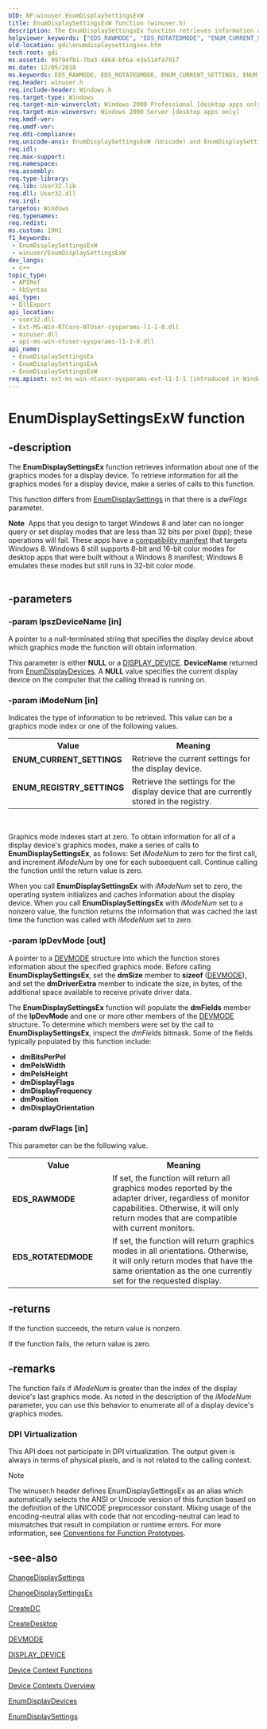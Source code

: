 ```yaml
---
UID: NF:winuser.EnumDisplaySettingsExW
title: EnumDisplaySettingsExW function (winuser.h)
description: The EnumDisplaySettingsEx function retrieves information about one of the graphics modes for a display device. To retrieve information for all the graphics modes for a display device, make a series of calls to this function. (Unicode)
helpviewer_keywords: ["EDS_RAWMODE", "EDS_ROTATEDMODE", "ENUM_CURRENT_SETTINGS", "ENUM_REGISTRY_SETTINGS", "EnumDisplaySettingsEx", "EnumDisplaySettingsEx function [Windows GDI]", "EnumDisplaySettingsExW", "_win32_EnumDisplaySettingsEx", "gdi.enumdisplaysettingsex", "winuser/EnumDisplaySettingsEx", "winuser/EnumDisplaySettingsExW"]
old-location: gdi\enumdisplaysettingsex.htm
tech.root: gdi
ms.assetid: 99794fb1-7ba3-4864-bf6a-e3a514fa7917
ms.date: 12/05/2018
ms.keywords: EDS_RAWMODE, EDS_ROTATEDMODE, ENUM_CURRENT_SETTINGS, ENUM_REGISTRY_SETTINGS, EnumDisplaySettingsEx, EnumDisplaySettingsEx function [Windows GDI], EnumDisplaySettingsExA, EnumDisplaySettingsExW, _win32_EnumDisplaySettingsEx, gdi.enumdisplaysettingsex, winuser/EnumDisplaySettingsEx, winuser/EnumDisplaySettingsExA, winuser/EnumDisplaySettingsExW
req.header: winuser.h
req.include-header: Windows.h
req.target-type: Windows
req.target-min-winverclnt: Windows 2000 Professional [desktop apps only]
req.target-min-winversvr: Windows 2000 Server [desktop apps only]
req.kmdf-ver: 
req.umdf-ver: 
req.ddi-compliance: 
req.unicode-ansi: EnumDisplaySettingsExW (Unicode) and EnumDisplaySettingsExA (ANSI)
req.idl: 
req.max-support: 
req.namespace: 
req.assembly: 
req.type-library: 
req.lib: User32.lib
req.dll: User32.dll
req.irql: 
targetos: Windows
req.typenames: 
req.redist: 
ms.custom: 19H1
f1_keywords:
 - EnumDisplaySettingsExW
 - winuser/EnumDisplaySettingsExW
dev_langs:
 - c++
topic_type:
 - APIRef
 - kbSyntax
api_type:
 - DllExport
api_location:
 - user32.dll
 - Ext-MS-Win-RTCore-NTUser-sysparams-l1-1-0.dll
 - minuser.dll
 - api-ms-win-ntuser-sysparams-l1-1-0.dll
api_name:
 - EnumDisplaySettingsEx
 - EnumDisplaySettingsExA
 - EnumDisplaySettingsExW
req.apiset: ext-ms-win-ntuser-sysparams-ext-l1-1-1 (introduced in Windows 10, version 10.0.14393)
---
```


# EnumDisplaySettingsExW function


## -description

The <b>EnumDisplaySettingsEx</b> function retrieves information about one of the graphics modes for a display device. To retrieve information for all the graphics modes for a display device, make a series of calls to this function.

This function differs from <a href="/windows/desktop/api/winuser/nf-winuser-enumdisplaysettingsa">EnumDisplaySettings</a> in that there is a <i>dwFlags</i> parameter.
<div class="alert"><b>Note</b>  Apps that you design to target Windows 8 and later can no longer query or set display modes that are less than 32 bits per pixel (bpp); these operations will fail. These apps have a <a href="/windows/desktop/Win7AppQual/compatibility---application-manifest">compatibility manifest</a> that targets Windows 8. Windows 8 still supports 8-bit and 16-bit color modes for desktop apps that were built without a Windows 8 manifest; Windows 8 emulates these modes but still runs in 32-bit color mode.</div><div> </div>

## -parameters

### -param lpszDeviceName [in]

A pointer to a null-terminated string that specifies the display device about which graphics mode the function will obtain information.

This parameter is either <b>NULL</b> or a <a href="/windows/desktop/api/wingdi/ns-wingdi-display_devicea">DISPLAY_DEVICE</a>. <b>DeviceName</b> returned from <a href="/windows/desktop/api/winuser/nf-winuser-enumdisplaydevicesa">EnumDisplayDevices</a>. A <b>NULL</b> value specifies the current display device on the computer that the calling thread is running on.

### -param iModeNum [in]

Indicates the type of information to be retrieved. This value can be a graphics mode index or one of the following values.

<table>
<tr>
<th>Value</th>
<th>Meaning</th>
</tr>
<tr>
<td width="40%"><a id="ENUM_CURRENT_SETTINGS"></a><a id="enum_current_settings"></a><dl>
<dt><b>ENUM_CURRENT_SETTINGS</b></dt>
</dl>
</td>
<td width="60%">
Retrieve the current settings for the display device.

</td>
</tr>
<tr>
<td width="40%"><a id="ENUM_REGISTRY_SETTINGS"></a><a id="enum_registry_settings"></a><dl>
<dt><b>ENUM_REGISTRY_SETTINGS</b></dt>
</dl>
</td>
<td width="60%">
Retrieve the settings for the display device that are currently stored in the registry.

</td>
</tr>
</table>
 

Graphics mode indexes start at zero. To obtain information for all of a display device's graphics modes, make a series of calls to <b>EnumDisplaySettingsEx</b>, as follows: Set <i>iModeNum</i> to zero for the first call, and increment <i>iModeNum</i> by one for each subsequent call. Continue calling the function until the return value is zero.

When you call <b>EnumDisplaySettingsEx</b> with <i>iModeNum</i> set to zero, the operating system initializes and caches information about the display device. When you call <b>EnumDisplaySettingsEx</b> with <i>iModeNum</i> set to a nonzero value, the function returns the information that was cached the last time the function was called with <i>iModeNum</i> set to zero.

### -param lpDevMode [out]

A pointer to a <a href="/windows/win32/api/wingdi/ns-wingdi-devmodea">DEVMODE</a> structure into which the function stores information about the specified graphics mode. Before calling <b>EnumDisplaySettingsEx</b>, set the <b>dmSize</b> member to <b>sizeof</b> (<a href="/windows/win32/api/wingdi/ns-wingdi-devmodea">DEVMODE</a>), and set the <b>dmDriverExtra</b> member to indicate the size, in bytes, of the additional space available to receive private driver data.

The <b>EnumDisplaySettingsEx</b> function will populate the <b>dmFields</b> member of the <b>lpDevMode</b> and one or more other members of the <a href="/windows/win32/api/wingdi/ns-wingdi-devmodea">DEVMODE</a> structure. To determine which members were set by the call to <b>EnumDisplaySettingsEx</b>, inspect the <i>dmFields</i> bitmask. Some of the fields typically populated by this function include:

<ul>
<li><b>dmBitsPerPel</b></li>
<li><b>dmPelsWidth</b></li>
<li><b>dmPelsHeight</b></li>
<li><b>dmDisplayFlags</b></li>
<li><b>dmDisplayFrequency</b></li>
<li><b>dmPosition</b></li>
<li><b>dmDisplayOrientation</b></li>
</ul>

### -param dwFlags [in]

This parameter can be the following value.

<table>
<tr>
<th>Value</th>
<th>Meaning</th>
</tr>
<tr>
<td width="40%"><a id="EDS_RAWMODE"></a><a id="eds_rawmode"></a><dl>
<dt><b>EDS_RAWMODE</b></dt>
</dl>
</td>
<td width="60%">
If set, the function will return all graphics modes reported by the adapter driver, regardless of monitor capabilities. Otherwise, it will only return modes that are compatible with current monitors.

</td>
</tr>
<tr>
<td width="40%"><a id="EDS_ROTATEDMODE_"></a><a id="eds_rotatedmode_"></a><dl>
<dt><b>EDS_ROTATEDMODE </b></dt>
</dl>
</td>
<td width="60%">
If set, the function will return graphics modes in all orientations. Otherwise, it will only return modes that have the same orientation as the one currently set for the requested display.

</td>
</tr>
</table>

## -returns

If the function succeeds, the return value is nonzero.

If the function fails, the return value is zero.

## -remarks

The function fails if <i>iModeNum</i> is greater than the index of the display device's last graphics mode. As noted in the description of the <i>iModeNum</i> parameter, you can use this behavior to enumerate all of a display device's graphics modes.

<h3><a id="DPI_Virtualization"></a><a id="dpi_virtualization"></a><a id="DPI_VIRTUALIZATION"></a>DPI Virtualization</h3>
This API does not participate in DPI virtualization. The output given is always in terms of physical pixels, and is not related to the calling context.





> [!NOTE]
> The winuser.h header defines EnumDisplaySettingsEx as an alias which automatically selects the ANSI or Unicode version of this function based on the definition of the UNICODE preprocessor constant. Mixing usage of the encoding-neutral alias with code that not encoding-neutral can lead to mismatches that result in compilation or runtime errors. For more information, see [Conventions for Function Prototypes](/windows/win32/intl/conventions-for-function-prototypes).

## -see-also

<a href="/windows/desktop/api/winuser/nf-winuser-changedisplaysettingsa">ChangeDisplaySettings</a>



<a href="/windows/desktop/api/winuser/nf-winuser-changedisplaysettingsexa">ChangeDisplaySettingsEx</a>



<a href="/windows/desktop/api/wingdi/nf-wingdi-createdca">CreateDC</a>



<a href="/windows/desktop/api/winuser/nf-winuser-createdesktopa">CreateDesktop</a>



<a href="/windows/win32/api/wingdi/ns-wingdi-devmodea">DEVMODE</a>



<a href="/windows/desktop/api/wingdi/ns-wingdi-display_devicea">DISPLAY_DEVICE</a>



<a href="/windows/desktop/gdi/device-context-functions">Device Context Functions</a>



<a href="/windows/desktop/gdi/device-contexts">Device Contexts Overview</a>



<a href="/windows/desktop/api/winuser/nf-winuser-enumdisplaydevicesa">EnumDisplayDevices</a>



<a href="/windows/desktop/api/winuser/nf-winuser-enumdisplaysettingsa">EnumDisplaySettings</a>
